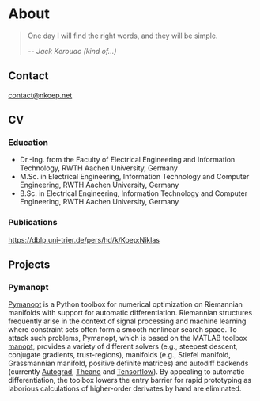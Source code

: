 # About

> One day I will find the right words, and they will be simple.
>
> <cite>-- Jack Kerouac (kind of...)</cite>

## Contact

<contact@nkoep.net>

## CV

### Education

- Dr.-Ing. from the Faculty of Electrical Engineering and Information
  Technology, RWTH Aachen University, Germany
- M.Sc. in Electrical Engineering, Information Technology and Computer
  Engineering, RWTH Aachen University, Germany
- B.Sc. in Electrical Engineering, Information Technology and Computer
  Engineering, RWTH Aachen University, Germany

### Publications

<https://dblp.uni-trier.de/pers/hd/k/Koep:Niklas>

## Projects

### Pymanopt

[Pymanopt](https://www.pymanopt.org) is a Python toolbox for numerical
optimization on Riemannian manifolds with support for automatic
differentiation.
Riemannian structures frequently arise in the context of signal processing and
machine learning where constraint sets often form a smooth nonlinear search
space.
To attack such problems, Pymanopt, which is based on the MATLAB toolbox
[manopt](www.manopt.org), provides a variety of different solvers (e.g.,
steepest descent, conjugate gradients, trust-regions), manifolds (e.g., Stiefel
manifold, Grassmannian manifold, positive definite matrices) and autodiff
backends (currently [Autograd](https://github.com/HIPS/autograd),
[Theano](http://www.deeplearning.net/software/theano/) and
[Tensorflow](https://www.tensorflow.org/)).
By appealing to automatic differentiation, the toolbox lowers the entry barrier
for rapid prototyping as laborious calculations of higher-order derivates by
hand are eliminated.
